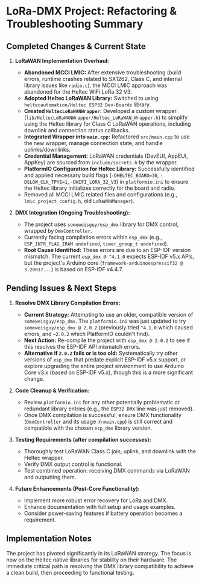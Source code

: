 # LoRa-DMX Project: Refactoring & Troubleshooting Summary

## Completed Changes & Current State

1.  **LoRaWAN Implementation Overhaul:**
    *   **Abandoned MCCI LMIC:** After extensive troubleshooting (build errors, runtime crashes related to SX1262, Class C, and internal library issues like `radio.c`), the MCCI LMIC approach was abandoned for the Heltec WiFi LoRa 32 V3.
    *   **Adopted Heltec LoRaWAN Library:** Switched to using `heltecautomation/Heltec ESP32 Dev-Boards` library.
    *   **Created `HeltecLoRaWANWrapper`:** Developed a custom wrapper (`lib/HeltecLoRaWANWrapper/Heltec_LoRaWAN_Wrapper.h`) to simplify using the Heltec library for Class C LoRaWAN operations, including downlink and connection status callbacks.
    *   **Integrated Wrapper into `main.cpp`:** Refactored `src/main.cpp` to use the new wrapper, manage connection state, and handle uplinks/downlinks.
    *   **Credential Management:** LoRaWAN credentials (DevEUI, AppEUI, AppKey) are sourced from `include/secrets.h` by the wrapper.
    *   **PlatformIO Configuration for Heltec Library:** Successfully identified and applied necessary build flags (`-DHELTEC_BOARD=30`, `-DSLOW_CLK_TPYE=1`, `-DWIFI_LORA_32_V3`) in `platformio.ini` to ensure the Heltec library initializes correctly for the board and radio.
    *   Removed all MCCI LMIC related files and configurations (e.g., `lmic_project_config.h`, old `LoRaWANManager`).

2.  **DMX Integration (Ongoing Troubleshooting):**
    *   The project uses `someweisguy/esp_dmx` library for DMX control, wrapped by `DmxController`.
    *   Currently facing compilation errors within `esp_dmx` (e.g., `ESP_INTR_FLAG_IRAM undefined`, `timer_group_t undefined`).
    *   **Root Cause Identified:** These errors are due to an ESP-IDF version mismatch. The current `esp_dmx @ ^4.1.0` expects ESP-IDF v5.x APIs, but the project's Arduino core (`framework-arduinoespressif32 @ 3.20017...`) is based on ESP-IDF v4.4.7.

## Pending Issues & Next Steps

1.  **Resolve DMX Library Compilation Errors:**
    *   **Current Strategy:** Attempting to use an older, compatible version of `someweisguy/esp_dmx`. The `platformio.ini` was just updated to try `someweisguy/esp_dmx @ 2.0.2` (previously tried `^4.1.0` which caused errors, and `~2.0.2` which PlatformIO couldn't find).
    *   **Next Action:** Re-compile the project with `esp_dmx @ 2.0.2` to see if this resolves the ESP-IDF API mismatch errors.
    *   **Alternative if `2.0.2` fails or is too old:** Systematically try other versions of `esp_dmx` that predate explicit ESP-IDF v5.x support, or explore upgrading the entire project environment to use Arduino Core v3.x (based on ESP-IDF v5.x), though this is a more significant change.

2.  **Code Cleanup & Verification:**
    *   Review `platformio.ini` for any other potentially problematic or redundant library entries (e.g., the `ESP32 DMX` line was just removed).
    *   Once DMX compilation is successful, ensure DMX functionality (`DmxController` and its usage in `main.cpp`) is still correct and compatible with the chosen `esp_dmx` library version.

3.  **Testing Requirements (after compilation successes):**
    *   Thoroughly test LoRaWAN Class C join, uplink, and downlink with the Heltec wrapper.
    *   Verify DMX output control is functional.
    *   Test combined operation: receiving DMX commands via LoRaWAN and outputting them.

4.  **Future Enhancements (Post-Core Functionality):**
    *   Implement more robust error recovery for LoRa and DMX.
    *   Enhance documentation with full setup and usage examples.
    *   Consider power-saving features if battery operation becomes a requirement.

## Implementation Notes

The project has pivoted significantly in its LoRaWAN strategy. The focus is now on the Heltec native libraries for stability on their hardware. The immediate critical path is resolving the DMX library compatibility to achieve a clean build, then proceeding to functional testing. 